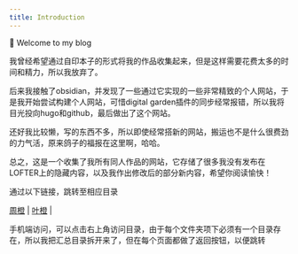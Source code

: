 ```yaml
---
title: Introduction
---
```


👋 Welcome to my blog

<!--more-->

 我曾经希望通过自印本子的形式将我的作品收集起来，但是这样需要花费太多的时间和精力，所以我放弃了。

 后来我接触了obsidian，并发现了一些通过它实现的一些非常精致的个人网站，于是我开始尝试构建个人网站，可惜digital garden插件的同步经常报错，所以我将目光投向hugo和github，最后做出了这个网站。

 还好我比较懒，写的东西不多，所以即使经常搭新的网站，搬运也不是什么很费劲的力气活，原来鸽子的福报在这里啊，哈哈。
 
 总之，这是一个收集了我所有同人作品的网站，它存储了很多我没有发布在LOFTER上的隐藏内容，以及我作出修改后的部分新内容，希望你阅读愉快！ 

通过以下链接，跳转至相应目录

[周橙](https://jocelyn1346.github.io/Vault4Jo/docs/%E5%91%A8%E6%A9%99/) | [叶橙](https://jocelyn1346.github.io/Vault4Jo/docs/%E5%8F%B6%E6%A9%99/) | 

手机端访问，可以点击右上角访问目录，由于每个文件夹项下必须有一个目录存在，所以我把汇总目录拆开来了，但在每个页面都做了返回按钮，以便跳转

